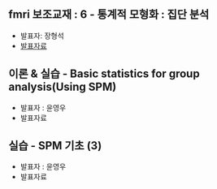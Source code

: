 ## fmri 보조교재 : 6 - 통계적 모형화 : 집단 분석
- 발표자: 장형석
- [발표자료](https://drive.google.com/file/d/0Bw594TdiBdAUdnNra1J0Zm9iXzg/view)

## 이론 & 실습 - Basic statistics for group analysis(Using SPM)
- 발표자 : 윤영우
- 발표자료

## 실습 - SPM 기초 (3)
- 발표자 : 윤영우
- 발표자료